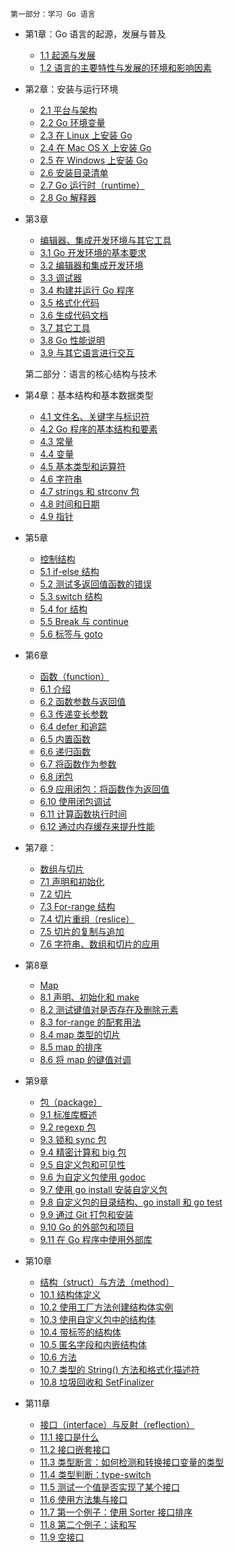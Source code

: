     第一部分：学习 Go 语言 
- 第1章：Go 语言的起源，发展与普及
    - [1.1 起源与发展](eBook/01.1.md)
    - [1.2 语言的主要特性与发展的环境和影响因素](eBook/01.2.md)
	
- 第2章：安装与运行环境
    -  [2.1 平台与架构](eBook/02.1.md)
    -  [2.2 Go 环境变量](eBook/02.2.md)
    -  [2.3 在 Linux 上安装 Go](eBook/02.3.md)
    -  [2.4 在 Mac OS X 上安装 Go](eBook/02.4.md)
    -  [2.5 在 Windows 上安装 Go](eBook/02.5.md)
    -  [2.6 安装目录清单](eBook/02.6.md)
    -  [2.7 Go 运行时（runtime）](eBook/02.7.md)
    -  [2.8 Go 解释器](eBook/02.8.md)
- 第3章
    - [编辑器、集成开发环境与其它工具](eBook/03.0.md)
    -  [3.1 Go 开发环境的基本要求](eBook/03.1.md)
    -  [3.2 编辑器和集成开发环境](eBook/03.2.md)
    -  [3.3 调试器](eBook/03.3.md)
    -  [3.4 构建并运行 Go 程序](eBook/03.4.md)
    -  [3.5 格式化代码](eBook/03.5.md)
    -  [3.6 生成代码文档](eBook/03.6.md)
    -  [3.7 其它工具](eBook/03.7.md)
    -  [3.8 Go 性能说明](eBook/03.8.md)
    -  [3.9 与其它语言进行交互](eBook/03.9.md)

    第二部分：语言的核心结构与技术
- 第4章：基本结构和基本数据类型
    -  [4.1 文件名、关键字与标识符](eBook/04.1.md)
    -  [4.2 Go 程序的基本结构和要素](eBook/04.2.md)
    -  [4.3 常量](eBook/04.3.md)
    -  [4.4 变量](eBook/04.4.md)
    -  [4.5 基本类型和运算符](eBook/04.5.md)
    -  [4.6 字符串](eBook/04.6.md)
    -  [4.7 strings 和 strconv 包](eBook/04.7.md)
    -  [4.8 时间和日期](eBook/04.8.md)
    -  [4.9 指针](eBook/04.9.md)
- 第5章
    - [控制结构](eBook/05.0.md)
    -  [5.1 if-else 结构](eBook/05.1.md)
    -  [5.2 测试多返回值函数的错误](eBook/05.2.md)
    -  [5.3 switch 结构](eBook/05.3.md)
    -  [5.4 for 结构](eBook/05.4.md)
    -  [5.5 Break 与 continue](eBook/05.5.md)
    -  [5.6 标签与 goto](eBook/05.6.md)
- 第6章
    - [函数（function）](eBook/06.0.md)
    -  [6.1 介绍](eBook/06.1.md)
    -  [6.2 函数参数与返回值](eBook/06.2.md)
    -  [6.3 传递变长参数](eBook/06.3.md)
    -  [6.4 defer 和追踪](eBook/06.4.md)
    -  [6.5 内置函数](eBook/06.5.md)
    -  [6.6 递归函数](eBook/06.6.md)
    -  [6.7 将函数作为参数](eBook/06.7.md)
    -  [6.8 闭包](eBook/06.8.md)
    -  [6.9 应用闭包：将函数作为返回值](eBook/06.9.md)
    -  [6.10 使用闭包调试](eBook/06.10.md)
    -  [6.11 计算函数执行时间](eBook/06.11.md)
    -  [6.12 通过内存缓存来提升性能](eBook/06.12.md)
- 第7章：
    - [数组与切片](eBook/07.0.md)
    -  [7.1 声明和初始化](eBook/07.1.md)
    -  [7.2 切片](eBook/07.2.md)
    -  [7.3 For-range 结构](eBook/07.3.md)
    -  [7.4 切片重组（reslice）](eBook/07.4.md)
    -  [7.5 切片的复制与追加](eBook/07.5.md)
	-  [7.6 字符串、数组和切片的应用](eBook/07.6.md)
- 第8章
    - [Map](eBook/08.0.md)
	-  [8.1 声明、初始化和 make](eBook/08.1.md)
	-  [8.2 测试键值对是否存在及删除元素](eBook/08.2.md)
	-  [8.3 for-range 的配套用法](eBook/08.3.md)
	-  [8.4 map 类型的切片](eBook/08.4.md)
	-  [8.5 map 的排序](eBook/08.5.md)
	-  [8.6 将 map 的键值对调](eBook/08.6.md)
- 第9章
    - [包（package）](eBook/09.0.md)
	-  [9.1 标准库概述](eBook/09.1.md)
	-  [9.2 regexp 包](eBook/09.2.md)
	-  [9.3 锁和 sync 包](eBook/09.3.md)
	-  [9.4 精密计算和 big 包](eBook/09.4.md)
	-  [9.5 自定义包和可见性](eBook/09.5.md)
	-  [9.6 为自定义包使用 godoc](eBook/09.6.md)
	-  [9.7 使用 go install 安装自定义包](eBook/09.7.md)
	-  [9.8 自定义包的目录结构、go install 和 go test](eBook/09.8.md)
	-  [9.9 通过 Git 打包和安装](eBook/09.9.md)
	-  [9.10 Go 的外部包和项目](eBook/09.10.md)
	-  [9.11 在 Go 程序中使用外部库](eBook/09.11.md)
- 第10章
    - [结构（struct）与方法（method）](eBook/10.0.md)
    -  [10.1 结构体定义](eBook/10.1.md)
    -  [10.2 使用工厂方法创建结构体实例](eBook/10.2.md)
    -  [10.3 使用自定义包中的结构体](eBook/10.3.md)
    -  [10.4 带标签的结构体](eBook/10.4.md)
    -  [10.5 匿名字段和内嵌结构体](eBook/10.5.md)
    -  [10.6 方法](eBook/10.6.md)
    -  [10.7 类型的 String() 方法和格式化描述符](eBook/10.7.md)
    -  [10.8 垃圾回收和 SetFinalizer](eBook/10.8.md)
- 第11章
    - [接口（interface）与反射（reflection）](eBook/11.0.md)
    -  [11.1 接口是什么](eBook/11.1.md)
    -  [11.2 接口嵌套接口](eBook/11.2.md)
    -  [11.3 类型断言：如何检测和转换接口变量的类型](eBook/11.3.md)
    -  [11.4 类型判断：type-switch](eBook/11.4.md)
    -  [11.5 测试一个值是否实现了某个接口](eBook/11.5.md)
    -  [11.6 使用方法集与接口](eBook/11.6.md)
    -  [11.7 第一个例子：使用 Sorter 接口排序](eBook/11.7.md)
    -  [11.8 第二个例子：读和写](eBook/11.8.md)
    -  [11.9 空接口](eBook/11.9.md)